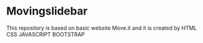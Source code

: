 # Movingslidebar
This repository is based on basic website Move.it and it is created by HTML CSS JAVASCRIPT BOOTSTRAP
